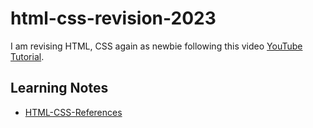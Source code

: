 # html-css-revision-2023
I am revising HTML, CSS again as newbie following this video [YouTube Tutorial](https://www.youtube.com/watch?v=G3e-cpL7ofc).

## Learning Notes
- [HTML-CSS-References](https://supersimpledev.github.io/references/html-css-reference.pdf)
